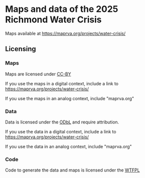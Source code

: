 # Maps and data of the 2025 Richmond Water Crisis

Maps available at https://maprva.org/projects/water-crisis/

## Licensing

### Maps

Maps are licensed under [CC-BY](https://creativecommons.org/licenses/by/4.0/)

If you use the maps in a digital context, include a link to https://maprva.org/projects/water-crisis/

If you use the maps in an analog context, include "maprva.org"

### Data

Data is licensed under the [ODbL](https://opendatacommons.org/licenses/odbl/) and require attribution.

If you use the data in a digital context, include a link to https://maprva.org/projects/water-crisis/

If you use the data in an analog context, include "maprva.org"

### Code

Code to generate the data and maps is licensed under the [WTFPL](http://www.wtfpl.net/about/)
